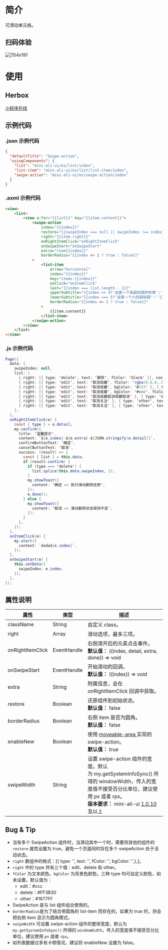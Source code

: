 
# 简介
可滑动单元格。

## 扫码体验
![|154x191](https://mdn.alipayobjects.com/afts/img/A*mFvzSLKvHNkAAAAAAAAAAABkAa8wAA/original?bz=openpt_doc&t=RSHzP1ClIiW9jF9s9JrMZQAAAABkMK8AAAAA#align=left&display=inline&height=191&margin=%5Bobject%20Object%5D&originHeight=191&originWidth=154&status=done&style=none&width=154)

# 使用

## Herbox
[小程序在线](https://herbox-embed.alipay.com/s/doc-aliui-swipe-action?theme=light&previewZoom=75&chInfo=openhome-doc) 

## 示例代码

### .json 示例代码
```json
{
  "defaultTitle": "Swipe-action",
  "usingComponents": {
    "list": "mini-ali-ui/es/list/index",
    "list-item": "mini-ali-ui/es/list/list-item/index",
    "swipe-action": "mini-ali-ui/es/swipe-action/index"
  }
}
```

### .axml 示例代码
```html
<view>
	<list>
		<view a:for="{{list}}" key="{{item.content}}">
			<swipe-action
				index="{{index}}"
				restore="{{swipeIndex === null || swipeIndex !== index}}"
				right="{{item.right}}"
				onRightItemClick="onRightItemClick"
				onSwipeStart="onSwipeStart"
				extra="item{{index}}"
				borderRadius="{{index <= 2 ? true : false}}"
			>
				<list-item
					arrow="horizontal"
					index="{{index}}"
					key="items-{{index}}"
					onClick="onItemClick"
					last="{{index === list.length - 1}}"
					upperSubtitle="{{index >= 4?'这是一个有副标题的列表':''}}"
					lowerSubtitle="{{index === 5?'这是一个小的副标题':''}}"
					borderRadius="{{index <= 2 ? true : false}}"
				>
					{{item.content}}
				</list-item>
			</swipe-action>
		</view>
	</list>
</view>
```

### .js 示例代码
```java
Page({
  data: {
    swipeIndex: null,
    list: [
      { right: [{ type: 'delete', text: '删除', fColor: 'black' }], content: '更换文字颜色' },
      { right: [{ type: 'edit', text: '取消收藏', fColor: 'rgba(0,0,0,.5)' }, { type: 'delete', text: '删除', fColor: 'yellow' }, { type: 'other', text: '新增一个' }], content: '改变文字颜色' },
      { right: [{ type: 'edit', text: '取消收藏', bgColor: '#333' }, { type: 'delete', text: '删除' }], content: '其中一个背景色变化' },
      { right: [{ type: 'edit', text: '取消收藏', bgColor: '#ccc', fColor: '#f00' }, { type: 'delete', text: '删除', bgColor: '#0ff', fColor: '#333' }], content: '文字和背景色同时改变' },
      { right: [{ type: 'edit', text: '取消收藏取消收藏取消' }, { type: 'delete', text: '删除删除删除删除' }], content: '默认颜色样式' },
      { right: [{ type: 'edit', text: '取消关注' }, { type: 'other', text: '免打扰' }, { type: 'delete', text: '删除' }], content: '三个选项的卡片' },
      { right: [{ type: 'edit', text: '取消关注' }, { type: 'other', text: '免打扰' }, { type: 'delete', text: '删除' }], content: '三个选项的卡片三个选项的卡片三个选项的卡片三个选项的卡片三个选项的卡片三个选项的卡片三个选项的卡片三个选项的卡片三个选项的卡片三个选项的卡片三个选项的卡片三个选项的卡片三个选项的卡片三个选项的卡片三个选项的卡片三个选项的卡片三个选项的卡片' },
    ],
  },
  onRightItemClick(e) {
    const { type } = e.detail;
    my.confirm({
      title: '温馨提示',
      content: `${e.index}-${e.extra}-${JSON.stringify(e.detail)}`,
      confirmButtonText: '确定',
      cancelButtonText: '取消',
      success: (result) => {
        const { list } = this.data;
        if (result.confirm) {
          if (type === 'delete') {
            list.splice(this.data.swipeIndex, 1);
          }
          my.showToast({
            content: '确定 => 执行滑动删除还原',
          });
          e.done();
        } else {
          my.showToast({
            content: '取消 => 滑动删除状态保持不变',
          });
        }
      },
    });
  },
  onItemClick(e) {
    my.alert({
      content: `dada${e.index}`,
    });
  },
  onSwipeStart(e) {
    this.setData({
      swipeIndex: e.index,
    });
  },
});
```

## 属性说明
| **属性** | **类型** | **描述** |
| --- | --- | --- |
| className | String | 自定义 class。 |
| right | Array | 滑动选项，最多三项。 |
| onRightItemClick | EventHandle | 右侧滑开后的元素点击事件。<br />**默认值：** ({index, detail, extra, done}) => void |
| onSwipeStart | EventHandle | 开始滑动的回调。<br />**默认值：** ({index}) => void |
| extra | String | 附属信息，会在 onRightItemClick 回调中获取。 |
| restore | Boolean | 还原组件到初始状态。<br />**默认值：** false |
| borderRadius | Boolean | 右侧 item 是否为圆角。<br />**默认值：** false |
| enableNew | Boolean | 使用 [moveable-area ](https://opendocs.alipay.com/mini/component/movable-area)实现的 swipe-action。<br />**默认值：** true |
| swipeWidth | String | 设置 swipe-action 组件的宽度。默认为 my.getSystemInfoSync() 所得的 windowWidth，传入的宽度值不接受百分比单位，建议使用 px 或者 rpx。<br />**版本要求：** mini-ali-ui [1.0.10](https://www.npmjs.com/package/mini-ali-ui?activeTab=versions) 及以上 |


## Bug & Tip

- 当有多个 SwipeAction 组件时，当滑动其中一个时，需要将其他的组件的 `restore` 属性设置为 true，避免一个页面同时存在多个 swipeAction 处于活动状态。
- `right` 数组中的格式：[{ type: '', text: '', fColor: '', bgColor: '',},]。  
- `right` 中的 type 共有三个值：edit、delete 和 other。
- `fColor` 为文本颜色，`bgColor` 为背景色颜色，三种 type 均可自定义颜色，如未设置，默认值为：
   - edit：#ccc
   - delete：#FF3B30
   - other：#1677FF
- SwipeAction 是与 list 组件组合使用的。
- `borderRadius`是为了结合带圆角的 list-item 而存在的，如果为 true 时，将会把右侧 item 显示为圆角模式。
- `swipeWidth` 可设置 swipe-action 组件的整体宽度，默认为 `my.getSystemInfoSync()` 所得的 `windowWidth`，传入的宽度值不接受百分比单位，建议使用 `px` 或者 `rpx`。
- 如列表数据过多有卡顿情况，建议将 enableNew 设置为 false。
